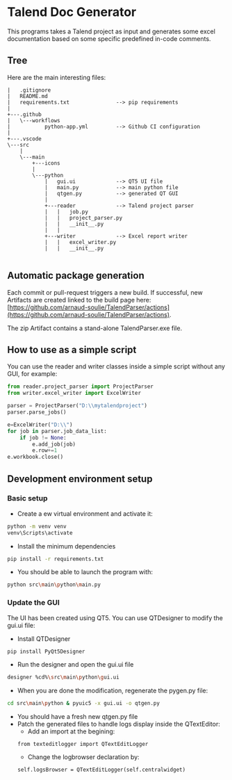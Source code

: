 # Talend Doc Generator

This programs takes a Talend project as input and generates some excel documentation based on some specific predefined in-code comments.

## Tree

Here are the main interesting files: 

```
|   .gitignore
|   README.md
|   requirements.txt               --> pip requirements
|   
+---.github
|   \---workflows
|           python-app.yml         --> Github CI configuration
|           
+---.vscode
\---src
    |       
    \---main
        +---icons
        |       
        \---python
            |   gui.ui             --> QT5 UI file
            |   main.py            --> main python file
            |   qtgen.py           --> generated QT GUI
            |   
            +---reader             --> Talend project parser
            |   |   job.py
            |   |   project_parser.py
            |   |   __init__.py
            |   | 
            +---writer             --> Excel report writer
            |   |   excel_writer.py
            |   |   __init__.py


 ```

## Automatic package generation

Each commit or pull-request triggers a new build. If successful, new Artifacts are created linked to the build page here: [https://github.com/arnaud-soulie/TalendParser/actions](https://github.com/arnaud-soulie/TalendParser/actions).

The zip Artifact contains a stand-alone TalendParser.exe file.

## How to use as a simple script

You can use the reader and writer classes inside a simple script without any GUI, for example:
``` python
from reader.project_parser import ProjectParser
from writer.excel_writer import ExcelWriter

parser = ProjectParser("D:\\mytalendproject")
parser.parse_jobs()

e=ExcelWriter("D:\\")
for job in parser.job_data_list:
    if job != None:
        e.add_job(job)
        e.row+=1
e.workbook.close()
```

## Development environment setup

### Basic setup

- Create a ew virtual environment and activate it:
``` bash 
python -m venv venv
venv\Scripts\activate
```
- Install the minimum dependencies
``` bash
pip install -r requirements.txt
```
- You should be able to launch the program with:
``` bash
python src\main\python\main.py
```

### Update the GUI

The UI has been created using QT5. You can use QTDesigner to modify the gui.ui file:
- Install QTDesigner
``` bash
pip install PyQt5Designer
```
- Run the designer and open the gui.ui file
``` bash
designer %cd%\src\main\python\gui.ui
```
- When you are done the modification, regenerate the pygen.py file:
``` bash
cd src\main\python & pyuic5 -x gui.ui -o qtgen.py
```
- You should have a fresh new qtgen.py file
- Patch the generated files to handle logs display inside the QTextEditor:
    - Add an import at the begining: 
    ```
    from texteditlogger import QTextEditLogger
    ```
    - Change the logbrowser declaration by:
    ```
    self.logsBrowser = QTextEditLogger(self.centralwidget)
    ```




